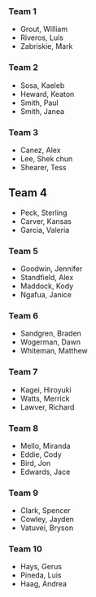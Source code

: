 ### Team 1
* Grout, William
* Riveros, Luis
* Zabriskie, Mark

### Team 2
* Sosa, Kaeleb
* Heward, Keaton
* Smith, Paul
* Smith, Janea

### Team 3
* Canez, Alex
* Lee, Shek chun
* Shearer, Tess

## Team 4
* Peck, Sterling
* Carver, Kansas
* Garcia, Valeria

### Team 5
* Goodwin, Jennifer
* Standfield, Alex
* Maddock, Kody
* Ngafua, Janice

### Team 6
* Sandgren, Braden
* Wogerman, Dawn
* Whiteman, Matthew

### Team 7
* Kagei, Hiroyuki
* Watts, Merrick
* Lawver, Richard

### Team 8
* Mello, Miranda
* Eddie, Cody
* Bird, Jon
* Edwards, Jace

### Team 9
* Clark, Spencer
* Cowley, Jayden
* Vatuvei, Bryson

### Team 10
* Hays, Gerus
* Pineda, Luis
* Haag, Andrea